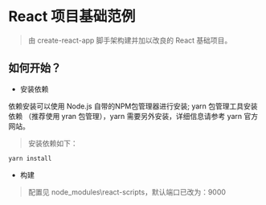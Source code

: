 # React 项目基础范例

> 由 create-react-app 脚手架构建并加以改良的 React 基础项目。

## 如何开始？

- 安装依赖

依赖安装可以使用 Node.js 自带的NPM包管理器进行安装;
yarn 包管理工具安装依赖 （推荐使用 yran 包管理），yarn 需要另外安装，详细信息请参考 yarn 官方网站。

> 安装依赖如下：
```bash
yarn install
```

- 构建

> 配置见 node_modules\react-scripts，默认端口已改为：9000
